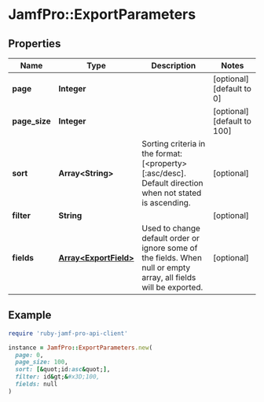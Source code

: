 # JamfPro::ExportParameters

## Properties

| Name | Type | Description | Notes |
| ---- | ---- | ----------- | ----- |
| **page** | **Integer** |  | [optional][default to 0] |
| **page_size** | **Integer** |  | [optional][default to 100] |
| **sort** | **Array&lt;String&gt;** | Sorting criteria in the format: [&lt;property&gt;[:asc/desc]. Default direction when not stated is ascending. | [optional] |
| **filter** | **String** |  | [optional] |
| **fields** | [**Array&lt;ExportField&gt;**](ExportField.md) | Used to change default order or ignore some of the fields. When null or empty array, all fields will be exported. | [optional] |

## Example

```ruby
require 'ruby-jamf-pro-api-client'

instance = JamfPro::ExportParameters.new(
  page: 0,
  page_size: 100,
  sort: [&quot;id:asc&quot;],
  filter: id&gt;&#x3D;100,
  fields: null
)
```

